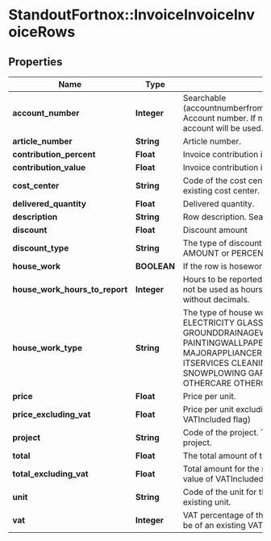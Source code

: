 # StandoutFortnox::InvoiceInvoiceInvoiceRows

## Properties
Name | Type | Description | Notes
------------ | ------------- | ------------- | -------------
**account_number** | **Integer** | Searchable (accountnumberfrom&#x3D;1111&amp;accountnumberto&#x3D;8999) Account number. If not provided the predefined account will be used. | [optional] 
**article_number** | **String** | Article number. | [optional] 
**contribution_percent** | **Float** | Invoice contribution in percent. | [optional] 
**contribution_value** | **Float** | Invoice contribution in amount. | [optional] 
**cost_center** | **String** | Code of the cost center. The code must be of an existing cost center. | [optional] 
**delivered_quantity** | **Float** | Delivered quantity. | [optional] 
**description** | **String** | Row description. Searchable (articledescription) | [optional] 
**discount** | **Float** | Discount amount | [optional] 
**discount_type** | **String** | The type of discount used for the row. Can be AMOUNT or PERCENT. | [optional] 
**house_work** | **BOOLEAN** | If the row is hosework. | [optional] 
**house_work_hours_to_report** | **Integer** | Hours to be reported if the quantity of the row should not be used as hours. Can only contain numeric values without decimals. | [optional] 
**house_work_type** | **String** | The type of house work. Can be CONSTRUCTION ELECTRICITY GLASSMETALWORK GROUNDDRAINAGEWORK MASONRY PAINTINGWALLPAPERING HVAC MAJORAPPLIANCEREPAIR MOVINGSERVICES ITSERVICES CLEANING TEXTILECLOTHING SNOWPLOWING GARDENING BABYSITTING OTHERCARE OTHERCOSTS or empty. | [optional] 
**price** | **Float** | Price per unit. | [optional] 
**price_excluding_vat** | **Float** | Price per unit excluding VAT (regardless of value of VATIncluded flag) | [optional] 
**project** | **String** | Code of the project. The code must be of an existing project. | [optional] 
**total** | **Float** | The total amount of the invoice. | [optional] 
**total_excluding_vat** | **Float** | Total amount for the row excluding VAT (regardless of value of VATIncluded flag) | [optional] 
**unit** | **String** | Code of the unit for the row. The code must be of an existing unit. | [optional] 
**vat** | **Integer** | VAT percentage of the row. The percentage needs to be of an existing VAT percentage. | [optional] 

